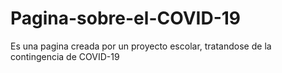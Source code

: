 # Pagina-sobre-el-COVID-19
Es una pagina creada por un proyecto escolar, tratandose de la contingencia de COVID-19
